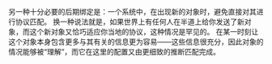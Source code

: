 另一种十分必要的后期绑定是：一个系统中，在出现新的对象时，避免直接对其进行协议匹配。
换一种说法就是，如果世界上有任何人在半道上给你发送了新对象，而这个新对象又恰巧适应你当地的协议，这种情况是罕见的。
在某一时刻让这个对象本身包含更多与其有关的信息更为容易——这些信息很充分，因此对象的情况能够被“理解”，而它在这里的配置又由更细致的推断匹配完成。

